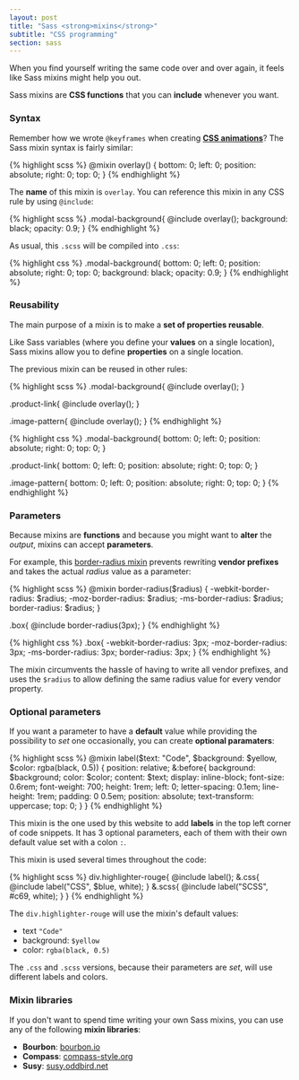 ```yaml
---
layout: post
title: "Sass <strong>mixins</strong>"
subtitle: "CSS programming"
section: sass
---
```


When you find yourself writing the same code over and over again, it feels like Sass mixins might help you out.

Sass mixins are **CSS functions** that you can **include** whenever you want.

### Syntax

Remember how we wrote `@keyframes` when creating **[CSS animations](/css-animations.html)**? The Sass mixin syntax is fairly similar:

{% highlight scss %}
@mixin overlay() {
  bottom: 0;
  left: 0;
  position: absolute;
  right: 0;
  top: 0;
}
{% endhighlight %}

The **name** of this mixin is `overlay`. You can reference this mixin in any CSS rule by using `@include`:

{% highlight scss %}
.modal-background{
  @include overlay();
  background: black;
  opacity: 0.9;
}
{% endhighlight %}

As usual, this `.scss` will be compiled into `.css`:

{% highlight css %}
.modal-background{
  bottom: 0;
  left: 0;
  position: absolute;
  right: 0;
  top: 0;
  background: black;
  opacity: 0.9;
}
{% endhighlight %}

### Reusability

The main purpose of a mixin is to make a **set of properties reusable**.

Like Sass variables (where you define your **values** on a single location), Sass mixins allow you to define **properties** on a single location.

The previous mixin can be reused in other rules:

{% highlight scss %}
.modal-background{
  @include overlay();
}

.product-link{
  @include overlay();
}

.image-pattern{
  @include overlay();
}
{% endhighlight %}

{% highlight css %}
.modal-background{
  bottom: 0;
  left: 0;
  position: absolute;
  right: 0;
  top: 0;
}

.product-link{
  bottom: 0;
  left: 0;
  position: absolute;
  right: 0;
  top: 0;
}

.image-pattern{
  bottom: 0;
  left: 0;
  position: absolute;
  right: 0;
  top: 0;
}
{% endhighlight %}

### Parameters

Because mixins are **functions** and because you might want to **alter** the _output_, mixins can accept **parameters**.

For example, this [border-radius mixin](https://sass-lang.com/guide#topic-6-SCSS) prevents rewriting **vendor prefixes** and takes the actual _radius_ value as a parameter:

{% highlight scss %}
@mixin border-radius($radius) {
  -webkit-border-radius: $radius;
     -moz-border-radius: $radius;
      -ms-border-radius: $radius;
          border-radius: $radius;
}

.box{
  @include border-radius(3px);
}
{% endhighlight %}

{% highlight css %}
.box{
  -webkit-border-radius: 3px;
     -moz-border-radius: 3px;
      -ms-border-radius: 3px;
          border-radius: 3px;
}
{% endhighlight %}

The mixin circumvents the hassle of having to write all vendor prefixes, and uses the `$radius` to allow defining the same radius value for every vendor property.

### Optional parameters

If you want a parameter to have a **default** value while providing the possibility to _set_ one occasionally, you can create **optional paramaters**:

{% highlight scss %}
@mixin label($text: "Code", $background: $yellow, $color: rgba(black, 0.5)) {
  position: relative;
  &:before{
    background: $background;
    color: $color;
    content: $text;
    display: inline-block;
    font-size: 0.6rem;
    font-weight: 700;
    height: 1rem;
    left: 0;
    letter-spacing: 0.1em;
    line-height: 1rem;
    padding: 0 0.5em;
    position: absolute;
    text-transform: uppercase;
    top: 0;
  }
}
{% endhighlight %}

This mixin is the one used by this website to add **labels** in the top left corner of code snippets. It has 3 optional parameters, each of them with their own default value set with a colon `:`.

This mixin is used several times throughout the code:

{% highlight scss %}
div.highlighter-rouge{
  @include label();
  &.css{
    @include label("CSS", $blue, white);
  }
  &.scss{
    @include label("SCSS", #c69, white);
  }
}
{% endhighlight %}

The `div.highlighter-rouge` will use the mixin's default values:

* text `"Code"`
* background: `$yellow`
* color: `rgba(black, 0.5)`

The `.css` and `.scss` versions, because their parameters are _set_, will use different labels and colors.

### Mixin libraries

If you don't want to spend time writing your own Sass mixins, you can use any of the following **mixin libraries**:

* **Bourbon**: [bourbon.io](https://bourbon.io/)
* **Compass**: [compass-style.org](https://compass-style.org/)
* **Susy**: [susy.oddbird.net](https://susy.oddbird.net/)

